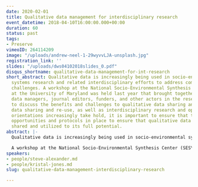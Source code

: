 ```yaml
---
date: 2020-02-01
title: Qualitative data management for interdisciplinary research
event_datetime: 2018-04-10T16:00:00.000+00:00
duration: 60
status: past
tags:
- Preserve
vimeoID: 264114209
image: "/uploads/andrew-neel-1-29wyvvLJA-unsplash.jpg"
registration_link: ''
slides: "/uploads/dws04102018slides_0.pdf"
disqus_shortname: qualitative-data-management-for-int-research
short_abstract: Qualitative data is increasingly being used in socio-environmental
  systems research and related interdisciplinary efforts to address complex sustainability
  challenges. A workshop at the National Socio-Environmental Synthesis Center (SESYNC)
  at the University of Maryland was held last year that brought together researchers,
  data managers, journal editors, funders, and other actors in the research data ecosystem
  to discuss the benefits and challenges to qualitative data sharing and re-use. s
  data sharing and re-use, as well as interdisciplinary research and open science
  orientations increasingly take hold, it is important to ensure that there are resources,
  opportunities and protocols in place to ensure that qualitative data is managed,
  shared and utilized to its full potential.
abstract: |-
  Qualitative data is increasingly being used in socio-environmental systems research and related interdisciplinary efforts to address complex sustainability challenges. There are many scientific, descriptive and material benefits to be gained from sharing and re-using qualitative data, some of which reflect the broader push toward open science, and some of which are unique to qualitative research traditions. However, although open data availability is increasingly becoming an expectation in many fields and methodological approaches that work on interdisciplinary topics, there remain many challenges associated the sharing and re-use of qualitative data in particular.

  A workshop at the National Socio-Environmental Synthesis Center (SESYNC) at the University of Maryland was held last year that brought together researchers, data managers, journal editors, funders, and other actors in the research data ecosystem to discuss the benefits and challenges to qualitative data sharing and re-use. The outcome of this meeting and subsequent collaborative work was a comprehensive white paper, as well as a series of two-page recommendation guides for how specific types of actors can support and facilitate improved qualitative data management and increase qualitative data sharing and re-use. These resources are meant to provide a common starting point for the entire research community to better identify the specific challenges associated with different aspects of qualitative data management, as well as to offer concrete actions that specific types of actors can take. As data sharing and re-use, as well as interdisciplinary research and open science orientations increasingly take hold, it is important to ensure that there are resources, opportunities and protocols in place to ensure that qualitative data is managed, shared and utilized to its full potential.
speakers:
- people/steve-alexander.md
- people/kristal-jones.md
slug: qualitative-data-management-interdisciplinary-research

---
```

